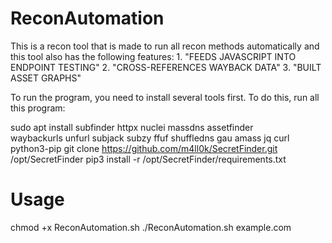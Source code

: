 # ReconAutomation
This is a recon tool that is made to run all recon methods automatically and this tool also has the following features: 1. "FEEDS JAVASCRIPT INTO ENDPOINT TESTING" 2. "CROSS-REFERENCES WAYBACK DATA" 3. "BUILT ASSET GRAPHS"

To run the program, you need to install several tools first. To do this, run all this program: 

sudo apt install subfinder httpx nuclei massdns assetfinder \
waybackurls unfurl subjack subzy ffuf shuffledns gau amass jq curl python3-pip
git clone https://github.com/m4ll0k/SecretFinder.git /opt/SecretFinder
pip3 install -r /opt/SecretFinder/requirements.txt

# Usage
chmod +x ReconAutomation.sh
./ReconAutomation.sh example.com
